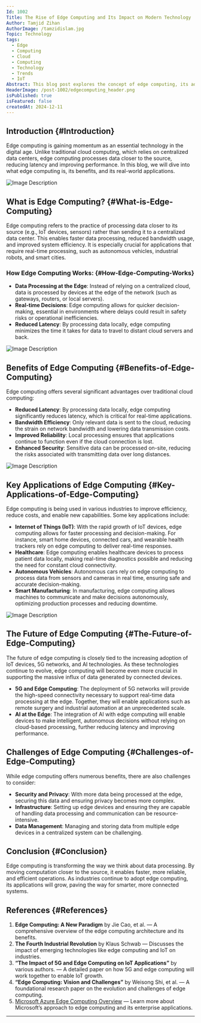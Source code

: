 ```yaml
---
Id: 1002
Title: The Rise of Edge Computing and Its Impact on Modern Technology
Author: Tamjid Zihan
AuthorImage: /tamzidislam.jpg
Topic: Technology
tags:
  - Edge
  - Computing
  - Cloud
  - Computing
  - Technology
  - Trends
  - IoT
Abstract: This blog post explores the concept of edge computing, its advantages over traditional cloud computing.
HeaderImage: /post-1002/edgecomputing_header.png
isPublished: true
isFeatured: false
createdAt: 2024-12-11
---
```


## Introduction {#Introduction}

Edge computing is gaining momentum as an essential technology in the digital age. Unlike traditional cloud computing, which relies on centralized data centers, edge computing processes data closer to the source, reducing latency and improving performance. In this blog, we will dive into what edge computing is, its benefits, and its real-world applications.


![Image Description](/post-1002/edgecomputing_header.png)
## What is Edge Computing? {#What-is-Edge-Computing}

Edge computing refers to the practice of processing data closer to its source (e.g., IoT devices, sensors) rather than sending it to a centralized data center. This enables faster data processing, reduced bandwidth usage, and improved system efficiency. It is especially crucial for applications that require real-time processing, such as autonomous vehicles, industrial robots, and smart cities.

### How Edge Computing Works: {#How-Edge-Computing-Works}
- **Data Processing at the Edge**: Instead of relying on a centralized cloud, data is processed by devices at the edge of the network (such as gateways, routers, or local servers).
- **Real-time Decisions**: Edge computing allows for quicker decision-making, essential in environments where delays could result in safety risks or operational inefficiencies.
- **Reduced Latency**: By processing data locally, edge computing minimizes the time it takes for data to travel to distant cloud servers and back.

![Image Description](/post-1002/How-Edge-Computing-Works-in-Simple-Terms.png)


## Benefits of Edge Computing {#Benefits-of-Edge-Computing}

Edge computing offers several significant advantages over traditional cloud computing:

- **Reduced Latency**: By processing data locally, edge computing significantly reduces latency, which is critical for real-time applications.
- **Bandwidth Efficiency**: Only relevant data is sent to the cloud, reducing the strain on network bandwidth and lowering data transmission costs.
- **Improved Reliability**: Local processing ensures that applications continue to function even if the cloud connection is lost.
- **Enhanced Security**: Sensitive data can be processed on-site, reducing the risks associated with transmitting data over long distances.

![Image Description](/post-1002/Benefits-of-Edge-Computing.png)

## Key Applications of Edge Computing {#Key-Applications-of-Edge-Computing}

Edge computing is being used in various industries to improve efficiency, reduce costs, and enable new capabilities. Some key applications include:

- **Internet of Things (IoT)**: With the rapid growth of IoT devices, edge computing allows for faster processing and decision-making. For instance, smart home devices, connected cars, and wearable health trackers rely on edge computing to deliver real-time responses.
- **Healthcare**: Edge computing enables healthcare devices to process patient data locally, making real-time diagnostics possible and reducing the need for constant cloud connectivity.
- **Autonomous Vehicles**: Autonomous cars rely on edge computing to process data from sensors and cameras in real time, ensuring safe and accurate decision-making.
- **Smart Manufacturing**: In manufacturing, edge computing allows machines to communicate and make decisions autonomously, optimizing production processes and reducing downtime.

![Image Description](/post-1002/Applications%20of%20Edge%20Computing.png)



## The Future of Edge Computing {#The-Future-of-Edge-Computing}

The future of edge computing is closely tied to the increasing adoption of IoT devices, 5G networks, and AI technologies. As these technologies continue to evolve, edge computing will become even more crucial in supporting the massive influx of data generated by connected devices.

- **5G and Edge Computing**: The deployment of 5G networks will provide the high-speed connectivity necessary to support real-time data processing at the edge. Together, they will enable applications such as remote surgery and industrial automation at an unprecedented scale.
- **AI at the Edge**: The integration of AI with edge computing will enable devices to make intelligent, autonomous decisions without relying on cloud-based processing, further reducing latency and improving performance.



## Challenges of Edge Computing {#Challenges-of-Edge-Computing}

While edge computing offers numerous benefits, there are also challenges to consider:
- **Security and Privacy**: With more data being processed at the edge, securing this data and ensuring privacy becomes more complex.
- **Infrastructure**: Setting up edge devices and ensuring they are capable of handling data processing and communication can be resource-intensive.
- **Data Management**: Managing and storing data from multiple edge devices in a centralized system can be challenging.

## Conclusion {#Conclusion}

Edge computing is transforming the way we think about data processing. By moving computation closer to the source, it enables faster, more reliable, and efficient operations. As industries continue to adopt edge computing, its applications will grow, paving the way for smarter, more connected systems.

## References {#References}

1. **Edge Computing: A New Paradigm** by Jie Cao, et al. — A comprehensive overview of the edge computing architecture and its benefits.
2. **The Fourth Industrial Revolution** by Klaus Schwab — Discusses the impact of emerging technologies like edge computing and IoT on industries.
3. **“The Impact of 5G and Edge Computing on IoT Applications”** by various authors. — A detailed paper on how 5G and edge computing will work together to enable IoT growth.
4. **“Edge Computing: Vision and Challenges”** by Weisong Shi, et al. — A foundational research paper on the evolution and challenges of edge computing.
5. [Microsoft Azure Edge Computing Overview](https://azure.microsoft.com/en-us/overview/edge-computing/) — Learn more about Microsoft’s approach to edge computing and its enterprise applications.

---
